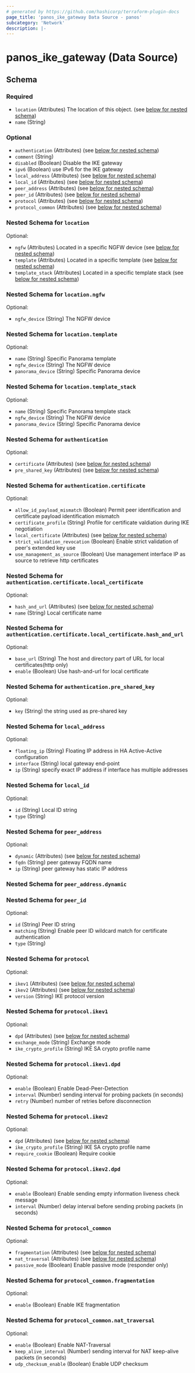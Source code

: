 ```yaml
---
# generated by https://github.com/hashicorp/terraform-plugin-docs
page_title: 'panos_ike_gateway Data Source - panos'
subcategory: 'Network'
description: |-
---
```


# panos_ike_gateway (Data Source)

<!-- schema generated by tfplugindocs -->

## Schema

### Required

- `location` (Attributes) The location of this object. (see [below for nested schema](#nestedatt--location))
- `name` (String)

### Optional

- `authentication` (Attributes) (see [below for nested schema](#nestedatt--authentication))
- `comment` (String)
- `disabled` (Boolean) Disable the IKE gateway
- `ipv6` (Boolean) use IPv6 for the IKE gateway
- `local_address` (Attributes) (see [below for nested schema](#nestedatt--local_address))
- `local_id` (Attributes) (see [below for nested schema](#nestedatt--local_id))
- `peer_address` (Attributes) (see [below for nested schema](#nestedatt--peer_address))
- `peer_id` (Attributes) (see [below for nested schema](#nestedatt--peer_id))
- `protocol` (Attributes) (see [below for nested schema](#nestedatt--protocol))
- `protocol_common` (Attributes) (see [below for nested schema](#nestedatt--protocol_common))

<a id="nestedatt--location"></a>

### Nested Schema for `location`

Optional:

- `ngfw` (Attributes) Located in a specific NGFW device (see [below for nested schema](#nestedatt--location--ngfw))
- `template` (Attributes) Located in a specific template (see [below for nested schema](#nestedatt--location--template))
- `template_stack` (Attributes) Located in a specific template stack (see [below for nested schema](#nestedatt--location--template_stack))

<a id="nestedatt--location--ngfw"></a>

### Nested Schema for `location.ngfw`

Optional:

- `ngfw_device` (String) The NGFW device

<a id="nestedatt--location--template"></a>

### Nested Schema for `location.template`

Optional:

- `name` (String) Specific Panorama template
- `ngfw_device` (String) The NGFW device
- `panorama_device` (String) Specific Panorama device

<a id="nestedatt--location--template_stack"></a>

### Nested Schema for `location.template_stack`

Optional:

- `name` (String) Specific Panorama template stack
- `ngfw_device` (String) The NGFW device
- `panorama_device` (String) Specific Panorama device

<a id="nestedatt--authentication"></a>

### Nested Schema for `authentication`

Optional:

- `certificate` (Attributes) (see [below for nested schema](#nestedatt--authentication--certificate))
- `pre_shared_key` (Attributes) (see [below for nested schema](#nestedatt--authentication--pre_shared_key))

<a id="nestedatt--authentication--certificate"></a>

### Nested Schema for `authentication.certificate`

Optional:

- `allow_id_payload_mismatch` (Boolean) Permit peer identification and certificate payload identification mismatch
- `certificate_profile` (String) Profile for certificate valdiation during IKE negotiation
- `local_certificate` (Attributes) (see [below for nested schema](#nestedatt--authentication--certificate--local_certificate))
- `strict_validation_revocation` (Boolean) Enable strict validation of peer's extended key use
- `use_management_as_source` (Boolean) Use management interface IP as source to retrieve http certificates

<a id="nestedatt--authentication--certificate--local_certificate"></a>

### Nested Schema for `authentication.certificate.local_certificate`

Optional:

- `hash_and_url` (Attributes) (see [below for nested schema](#nestedatt--authentication--certificate--local_certificate--hash_and_url))
- `name` (String) Local certificate name

<a id="nestedatt--authentication--certificate--local_certificate--hash_and_url"></a>

### Nested Schema for `authentication.certificate.local_certificate.hash_and_url`

Optional:

- `base_url` (String) The host and directory part of URL for local certificates(http only)
- `enable` (Boolean) Use hash-and-url for local certificate

<a id="nestedatt--authentication--pre_shared_key"></a>

### Nested Schema for `authentication.pre_shared_key`

Optional:

- `key` (String) the string used as pre-shared key

<a id="nestedatt--local_address"></a>

### Nested Schema for `local_address`

Optional:

- `floating_ip` (String) Floating IP address in HA Active-Active configuration
- `interface` (String) local gateway end-point
- `ip` (String) specify exact IP address if interface has multiple addresses

<a id="nestedatt--local_id"></a>

### Nested Schema for `local_id`

Optional:

- `id` (String) Local ID string
- `type` (String)

<a id="nestedatt--peer_address"></a>

### Nested Schema for `peer_address`

Optional:

- `dynamic` (Attributes) (see [below for nested schema](#nestedatt--peer_address--dynamic))
- `fqdn` (String) peer gateway FQDN name
- `ip` (String) peer gateway has static IP address

<a id="nestedatt--peer_address--dynamic"></a>

### Nested Schema for `peer_address.dynamic`

<a id="nestedatt--peer_id"></a>

### Nested Schema for `peer_id`

Optional:

- `id` (String) Peer ID string
- `matching` (String) Enable peer ID wildcard match for certificate authentication
- `type` (String)

<a id="nestedatt--protocol"></a>

### Nested Schema for `protocol`

Optional:

- `ikev1` (Attributes) (see [below for nested schema](#nestedatt--protocol--ikev1))
- `ikev2` (Attributes) (see [below for nested schema](#nestedatt--protocol--ikev2))
- `version` (String) IKE protocol version

<a id="nestedatt--protocol--ikev1"></a>

### Nested Schema for `protocol.ikev1`

Optional:

- `dpd` (Attributes) (see [below for nested schema](#nestedatt--protocol--ikev1--dpd))
- `exchange_mode` (String) Exchange mode
- `ike_crypto_profile` (String) IKE SA crypto profile name

<a id="nestedatt--protocol--ikev1--dpd"></a>

### Nested Schema for `protocol.ikev1.dpd`

Optional:

- `enable` (Boolean) Enable Dead-Peer-Detection
- `interval` (Number) sending interval for probing packets (in seconds)
- `retry` (Number) number of retries before disconnection

<a id="nestedatt--protocol--ikev2"></a>

### Nested Schema for `protocol.ikev2`

Optional:

- `dpd` (Attributes) (see [below for nested schema](#nestedatt--protocol--ikev2--dpd))
- `ike_crypto_profile` (String) IKE SA crypto profile name
- `require_cookie` (Boolean) Require cookie

<a id="nestedatt--protocol--ikev2--dpd"></a>

### Nested Schema for `protocol.ikev2.dpd`

Optional:

- `enable` (Boolean) Enable sending empty information liveness check message
- `interval` (Number) delay interval before sending probing packets (in seconds)

<a id="nestedatt--protocol_common"></a>

### Nested Schema for `protocol_common`

Optional:

- `fragmentation` (Attributes) (see [below for nested schema](#nestedatt--protocol_common--fragmentation))
- `nat_traversal` (Attributes) (see [below for nested schema](#nestedatt--protocol_common--nat_traversal))
- `passive_mode` (Boolean) Enable passive mode (responder only)

<a id="nestedatt--protocol_common--fragmentation"></a>

### Nested Schema for `protocol_common.fragmentation`

Optional:

- `enable` (Boolean) Enable IKE fragmentation

<a id="nestedatt--protocol_common--nat_traversal"></a>

### Nested Schema for `protocol_common.nat_traversal`

Optional:

- `enable` (Boolean) Enable NAT-Traversal
- `keep_alive_interval` (Number) sending interval for NAT keep-alive packets (in seconds)
- `udp_checksum_enable` (Boolean) Enable UDP checksum
